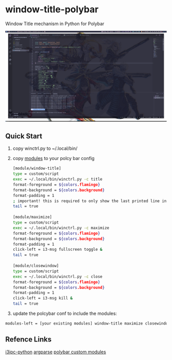 # window-title-polybar

Window Title mechanism in Python for Polybar

![screenshot](screenshot/2023-01-04_03-59.png)

## Quick Start

1. copy winctrl.py to ~/.local/bin/

2. copy [modules](modules.conf) to your polcy bar config

   ```bash
   [module/window-title]
   type = custom/script
   exec = ~/.local/bin/winctrl.py -c title
   format-foreground = ${colors.flamingo}
   format-background = ${colors.background}
   format-padding = 1
   ; important! this is required to only show the last printed line in the bar
   tail = true

   [module/maximize]
   type = custom/script
   exec = ~/.local/bin/winctrl.py -c maximize
   format-foreground = ${colors.flamingo}
   format-background = ${colors.background}
   format-padding = 1
   click-left = i3-msg fullscreen toggle &
   tail = true

   [module/closewindow]
   type = custom/script
   exec = ~/.local/bin/winctrl.py -c close
   format-foreground = ${colors.flamingo}
   format-background = ${colors.background}
   format-padding = 1
   click-left = i3-msg kill &
   tail = true

   ```

3. update the polcybar conf to include the modules:

```bash
modules-left = [your existing modules] window-title maximize closewindow
```

## Refence Links

[i3ipc-python](https://github.com/altdesktop/i3ipc-python)
[argparse](https://docs.python.org/3/howto/argparse.html)
[polybar custom modules](https://github.com/polybar/polybar/wiki/Module:-script)
